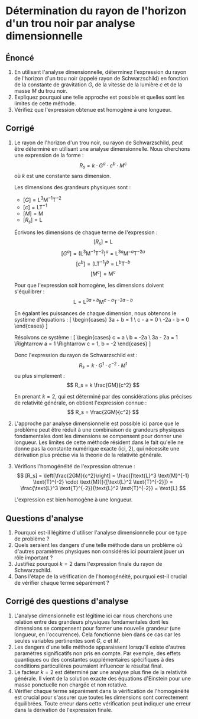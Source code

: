 # Détermination du rayon de l'horizon d'un trou noir par analyse dimensionnelle

## Énoncé

1. En utilisant l'analyse dimensionnelle, déterminez l'expression du rayon de l'horizon d'un trou noir (appelé rayon de Schwarzschild) en fonction de la constante de gravitation $G$, de la vitesse de la lumière $c$ et de la masse $M$ du trou noir.
2. Expliquez pourquoi une telle approche est possible et quelles sont les limites de cette méthode.
3. Vérifiez que l'expression obtenue est homogène à une longueur.

## Corrigé

1. Le rayon de l'horizon d'un trou noir, ou rayon de Schwarzschild, peut être déterminé en utilisant une analyse dimensionnelle. Nous cherchons une expression de la forme :
   $$ R_s = k \cdot G^a \cdot c^b \cdot M^c $$
   où $k$ est une constante sans dimension.

   Les dimensions des grandeurs physiques sont :
   - $[G] = \text{L}^3 \text{M}^{-1} \text{T}^{-2}$
   - $[c] = \text{L} \text{T}^{-1}$
   - $[M] = \text{M}$
   - $[R_s] = \text{L}$

   Écrivons les dimensions de chaque terme de l'expression :
   $$ [R_s] = \text{L} $$
   $$ [G^a] = (\text{L}^3 \text{M}^{-1} \text{T}^{-2})^a = \text{L}^{3a} \text{M}^{-a} \text{T}^{-2a} $$
   $$ [c^b] = (\text{L} \text{T}^{-1})^b = \text{L}^b \text{T}^{-b} $$
   $$ [M^c] = \text{M}^c $$

   Pour que l'expression soit homogène, les dimensions doivent s'équilibrer :
   $$ \text{L} = \text{L}^{3a + b} \text{M}^{c - a} \text{T}^{-2a - b} $$

   En égalant les puissances de chaque dimension, nous obtenons le système d'équations :
   \[
   \begin{cases}
   3a + b = 1 \\
   c - a = 0 \\
   -2a - b = 0
   \end{cases}
   \]

   Résolvons ce système :
   \[
   \begin{cases}
   c = a \\
   b = -2a \\
   3a - 2a = 1 \Rightarrow a = 1 \Rightarrow c = 1, b = -2
   \end{cases}
   \]

   Donc l'expression du rayon de Schwarzschild est :
   $$ R_s = k \cdot G^1 \cdot c^{-2} \cdot M^1 $$
   ou plus simplement :
   $$ R_s = k \frac{GM}{c^2} $$

   En prenant $k = 2$, qui est déterminé par des considérations plus précises de relativité générale, on obtient l'expression connue :
   $$ R_s = \frac{2GM}{c^2} $$

2. L'approche par analyse dimensionnelle est possible ici parce que le problème peut être réduit à une combinaison de grandeurs physiques fondamentales dont les dimensions se compensent pour donner une longueur. Les limites de cette méthode résident dans le fait qu'elle ne donne pas la constante numérique exacte (ici, 2), qui nécessite une dérivation plus précise via la théorie de la relativité générale.

3. Vérifions l'homogénéité de l'expression obtenue :
   $$ [R_s] = \left[\frac{2GM}{c^2}\right] = \frac{[\text{L}^3 \text{M}^{-1} \text{T}^{-2} \cdot \text{M}]}{[\text{L}^2 \text{T}^{-2}]} = \frac{\text{L}^3 \text{T}^{-2}}{\text{L}^2 \text{T}^{-2}} = \text{L} $$

   L'expression est bien homogène à une longueur.

## Questions d'analyse

1. Pourquoi est-il légitime d'utiliser l'analyse dimensionnelle pour ce type de problème ?
2. Quels seraient les dangers d'une telle méthode dans un problème où d'autres paramètres physiques non considérés ici pourraient jouer un rôle important ?
3. Justifiez pourquoi $k = 2$ dans l'expression finale du rayon de Schwarzschild.
4. Dans l'étape de la vérification de l'homogénéité, pourquoi est-il crucial de vérifier chaque terme séparément ?

## Corrigé des questions d'analyse

1. L'analyse dimensionnelle est légitime ici car nous cherchons une relation entre des grandeurs physiques fondamentales dont les dimensions se compensent pour former une nouvelle grandeur (une longueur, en l'occurrence). Cela fonctionne bien dans ce cas car les seules variables pertinentes sont $G$, $c$ et $M$.
2. Les dangers d'une telle méthode apparaissent lorsqu'il existe d'autres paramètres significatifs non pris en compte. Par exemple, des effets quantiques ou des constantes supplémentaires spécifiques à des conditions particulières pourraient influencer le résultat final.
3. Le facteur $k = 2$ est déterminé par une analyse plus fine de la relativité générale. Il vient de la solution exacte des équations d'Einstein pour une masse ponctuelle non chargée et non rotative.
4. Vérifier chaque terme séparément dans la vérification de l'homogénéité est crucial pour s'assurer que toutes les dimensions sont correctement équilibrées. Toute erreur dans cette vérification peut indiquer une erreur dans la dérivation de l'expression finale.
